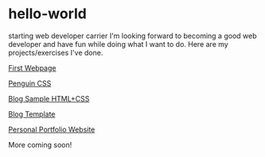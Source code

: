 # hello-world
starting web developer carrier
I'm looking forward to becoming a good web developer and have fun while doing what I want to do.
Here are my projects/exercises I've done.

[First Webpage](https://jan1hav.github.io/projects/catphotoapp.html)

[Penguin CSS](https://jan1hav.github.io/projects/penguin.html)

[Blog Sample HTML+CSS](https://jan1hav.github.io/projects/blogsample/blog.html)

[Blog Template](https://jan1hav.github.io/projects/blogtemplate/index.html)

[Personal Portfolio Website](https://jan1hav.github.io/projects/portfolio.html)

More coming soon! 
